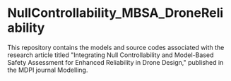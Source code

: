 # NullControllability_MBSA_DroneReliability
This repository contains the models and source codes associated with the research article titled "Integrating Null Controllability and Model-Based Safety Assessment for Enhanced Reliability in Drone Design," published in the MDPI journal Modelling. 
